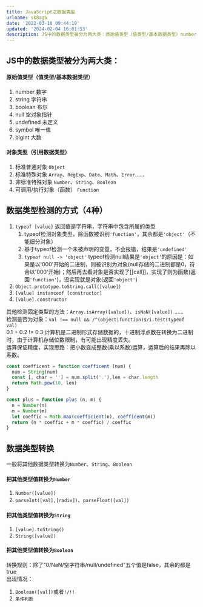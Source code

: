 ```yaml
---
title: JavaScript之数据类型
urlname: sk8ag5
date: '2022-03-10 09:44:19'
updated: '2024-02-04 16:01:53'
description: JS中的数据类型被分为两大类：原始值类型（值类型/基本数据类型）number 数字string 字符串boolean 布尔null 空对象指针undefined 未定义symbol 唯一值bigint 大数对象类型（引用数据类型）标准普通对象 Object标准特殊对象 Array、RegExp...
---
```

## JS中的数据类型被分为两大类：
#### 原始值类型（值类型/基本数据类型）

1. number 数字
1. string 字符串
2. boolean 布尔
3. null 空对象指针
4. undefined 未定义
5. symbol 唯一值
6. bigint 大数
#### 对象类型（引用数据类型）

1. 标准普通对象 `Object`
2. 标准特殊对象 `Array`、`RegExp`、`Date`、`Math`、`Error`......
3. 非标准特殊对象 `Number`、`String`、`Boolean`
4. 可调用/执行对象（函数） `Function`
## 数据类型检测的方式（4种）

1. `typeof [value]` 返回值是字符串，字符串中包含所属的类型
   1. typeof检测对象类型，除函数被识别`'function'`，其余都是`'object'`（不能细分对象）
   2. 基于typeof检测一个未被声明的变量，不会报错，结果是`'undefined'`
   3. `typeof null -> 'object'` typeof检测null结果是`'object'`的原因是：如果是以'000'开始的二进制，则被识别为对象(null存储的二进制都是0，符合以'000'开始)；然后再去看对象是否实现了[[call]]，实现了则为函数(返回`'function'`)，没实现就是对象(返回`'object'`)
2. `Object.prototype.toString.call([value])`
3. `[value] instanceof [constructor]`
4. `[value].constructor`

其他检测固定类型的方法：`Array.isArray([value])`、`isNaN([value])` ......<br />检测是否为对象：`val !== null && /^(object|function)$/i.test(typeof val)`<br />0.1 + 0.2 != 0.3 计算机是二进制形式存储数据的，十进制浮点数在转换为二进制时，由于计算机存储位数限制，有可能出现精度丢失。<br />运算保证精度，实现思路：把小数变成整数(乘以系数)运算，运算后的结果再除以系数。
```javascript
const coefficent = function coefficent (num) {
  num = String(num)
  const [, char = ''] = num.split('.'),len = char.length
  return Math.pow(10, len)
}
```
```javascript
const plus = function plus (n, m) {
  n = Number(n)
  m = Number(m)
  let coeffic = Math.max(coefficient(n), coefficent(m))
  return (n * coeffic + m * coeffic) / coeffic
}
```
## 数据类型转换
一般将其他数据类型转换为`Number`、`String`、`Boolean`
#### 把其他类型值转换为`Number`

1. `Number([value])`
2. `parseInt([val],[radix])`、`parseFloat([val])`
#### 把其他类型值转换为`String`

1. `[value].toString()`
2. `String([value])`
#### 把其他类型值转换为`Boolean`
转换规则：除了“0/NaN/空字符串/null/undefined”五个值是false，其余的都是true<br />出现情况：

1. `Boolean([val])`或者`!/!!`
2. `条件判断`
